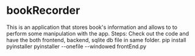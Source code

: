 # bookRecorder
This is an application that stores book's information and allows to to perform some manipulation with the app. 
Steps:
Check out the code and have the both frontend, backend, sqlite db file in same folder.
pip install pyinstaller
pyinstaller --onefile --windowed frontEnd.py
